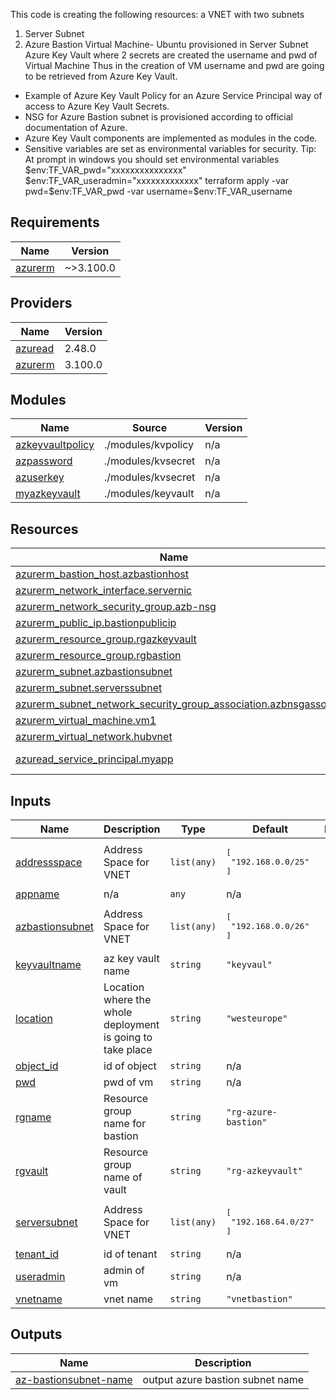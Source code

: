 This code is creating the following resources:
a VNET with two subnets 
1. Server Subnet
2. Azure Bastion
Virtual Machine- Ubuntu provisioned in Server Subnet
Azure Key Vault where 2 secrets are created the username and pwd of Virtual Machine
Thus in the creation of VM username and pwd are going to be retrieved from Azure Key Vault.

- Example of Azure Key Vault Policy for an Azure Service Principal way of access to Azure Key Vault Secrets.
- NSG for Azure Bastion subnet is provisioned according to official documentation of Azure.
- Azure Key Vault components are implemented as modules in the code.
- Sensitive variables are set as environmental variables for security.
Tip: At prompt in windows you should set environmental variables 
    $env:TF_VAR_pwd="xxxxxxxxxxxxxxx"
    $env:TF_VAR_useradmin="xxxxxxxxxxxxx"
    terraform apply -var pwd=$env:TF_VAR_pwd -var username=$env:TF_VAR_username 
<!-- BEGIN_TF_DOCS -->
## Requirements

| Name | Version |
|------|---------|
| <a name="requirement_azurerm"></a> [azurerm](#requirement\_azurerm) | ~>3.100.0 |

## Providers

| Name | Version |
|------|---------|
| <a name="provider_azuread"></a> [azuread](#provider\_azuread) | 2.48.0 |
| <a name="provider_azurerm"></a> [azurerm](#provider\_azurerm) | 3.100.0 |

## Modules

| Name | Source | Version |
|------|--------|---------|
| <a name="module_azkeyvaultpolicy"></a> [azkeyvaultpolicy](#module\_azkeyvaultpolicy) | ./modules/kvpolicy | n/a |
| <a name="module_azpassword"></a> [azpassword](#module\_azpassword) | ./modules/kvsecret | n/a |
| <a name="module_azuserkey"></a> [azuserkey](#module\_azuserkey) | ./modules/kvsecret | n/a |
| <a name="module_myazkeyvault"></a> [myazkeyvault](#module\_myazkeyvault) | ./modules/keyvault | n/a |

## Resources

| Name | Type |
|------|------|
| [azurerm_bastion_host.azbastionhost](https://registry.terraform.io/providers/hashicorp/azurerm/latest/docs/resources/bastion_host) | resource |
| [azurerm_network_interface.servernic](https://registry.terraform.io/providers/hashicorp/azurerm/latest/docs/resources/network_interface) | resource |
| [azurerm_network_security_group.azb-nsg](https://registry.terraform.io/providers/hashicorp/azurerm/latest/docs/resources/network_security_group) | resource |
| [azurerm_public_ip.bastionpublicip](https://registry.terraform.io/providers/hashicorp/azurerm/latest/docs/resources/public_ip) | resource |
| [azurerm_resource_group.rgazkeyvault](https://registry.terraform.io/providers/hashicorp/azurerm/latest/docs/resources/resource_group) | resource |
| [azurerm_resource_group.rgbastion](https://registry.terraform.io/providers/hashicorp/azurerm/latest/docs/resources/resource_group) | resource |
| [azurerm_subnet.azbastionsubnet](https://registry.terraform.io/providers/hashicorp/azurerm/latest/docs/resources/subnet) | resource |
| [azurerm_subnet.serverssubnet](https://registry.terraform.io/providers/hashicorp/azurerm/latest/docs/resources/subnet) | resource |
| [azurerm_subnet_network_security_group_association.azbnsgassoc](https://registry.terraform.io/providers/hashicorp/azurerm/latest/docs/resources/subnet_network_security_group_association) | resource |
| [azurerm_virtual_machine.vm1](https://registry.terraform.io/providers/hashicorp/azurerm/latest/docs/resources/virtual_machine) | resource |
| [azurerm_virtual_network.hubvnet](https://registry.terraform.io/providers/hashicorp/azurerm/latest/docs/resources/virtual_network) | resource |
| [azuread_service_principal.myapp](https://registry.terraform.io/providers/hashicorp/azuread/latest/docs/data-sources/service_principal) | data source |

## Inputs

| Name | Description | Type | Default | Required |
|------|-------------|------|---------|:--------:|
| <a name="input_addressspace"></a> [addressspace](#input\_addressspace) | Address Space for VNET | `list(any)` | <pre>[<br>  "192.168.0.0/25"<br>]</pre> | no |
| <a name="input_appname"></a> [appname](#input\_appname) | n/a | `any` | n/a | yes |
| <a name="input_azbastionsubnet"></a> [azbastionsubnet](#input\_azbastionsubnet) | Address Space for VNET | `list(any)` | <pre>[<br>  "192.168.0.0/26"<br>]</pre> | no |
| <a name="input_keyvaultname"></a> [keyvaultname](#input\_keyvaultname) | az key vault name | `string` | `"keyvaul"` | no |
| <a name="input_location"></a> [location](#input\_location) | Location where the whole deployment is going to take place | `string` | `"westeurope"` | no |
| <a name="input_object_id"></a> [object\_id](#input\_object\_id) | id of object | `string` | n/a | yes |
| <a name="input_pwd"></a> [pwd](#input\_pwd) | pwd of vm | `string` | n/a | yes |
| <a name="input_rgname"></a> [rgname](#input\_rgname) | Resource group name for bastion | `string` | `"rg-azure-bastion"` | no |
| <a name="input_rgvault"></a> [rgvault](#input\_rgvault) | Resource group name of vault | `string` | `"rg-azkeyvault"` | no |
| <a name="input_serversubnet"></a> [serversubnet](#input\_serversubnet) | Address Space for VNET | `list(any)` | <pre>[<br>  "192.168.64.0/27"<br>]</pre> | no |
| <a name="input_tenant_id"></a> [tenant\_id](#input\_tenant\_id) | id of tenant | `string` | n/a | yes |
| <a name="input_useradmin"></a> [useradmin](#input\_useradmin) | admin of vm | `string` | n/a | yes |
| <a name="input_vnetname"></a> [vnetname](#input\_vnetname) | vnet name | `string` | `"vnetbastion"` | no |

## Outputs

| Name | Description |
|------|-------------|
| <a name="output_az-bastionsubnet-name"></a> [az-bastionsubnet-name](#output\_az-bastionsubnet-name) | output azure bastion subnet name |
<!-- END_TF_DOCS -->